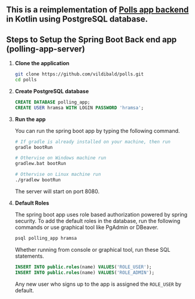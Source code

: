 ## This is a reimplementation of [Polls app backend](https://github.com/callicoder/spring-security-react-ant-design-polls-app) in Kotlin using PostgreSQL database. 

## Steps to Setup the Spring Boot Back end app (polling-app-server)

1. **Clone the application**

	```bash
	git clone https://github.com/vildibald/polls.git
	cd polls
	```

2. **Create PostgreSQL database**

	```sql
	CREATE DATABASE polling_app;
	CREATE USER hramsa WITH LOGIN PASSWORD 'hramsa';
	```

4. **Run the app**

	You can run the spring boot app by typing the following command.

	```bash
	# If gradle is already installed on your machine, then run 
	gradle bootRun
	
	# Othervise on Windows machine run
	gradlew.bat bootRun
	
	# Othervise on Linux machine run
	./gradlew bootRun
	```
	The server will start on port 8080.
	
5. **Default Roles**
	
	The spring boot app uses role based authorization powered by spring security. To add the default roles in the database, run the following commands or use graphical tool like PgAdmin or DBeaver.

    ```bash
	psql polling_app hramsa
	```
    Whether running from console or graphical tool, run these SQL statements. 

	```sql
	INSERT INTO public.roles(name) VALUES('ROLE_USER');
	INSERT INTO public.roles(name) VALUES('ROLE_ADMIN');
	```

	Any new user who signs up to the app is assigned the `ROLE_USER` by default.
   
